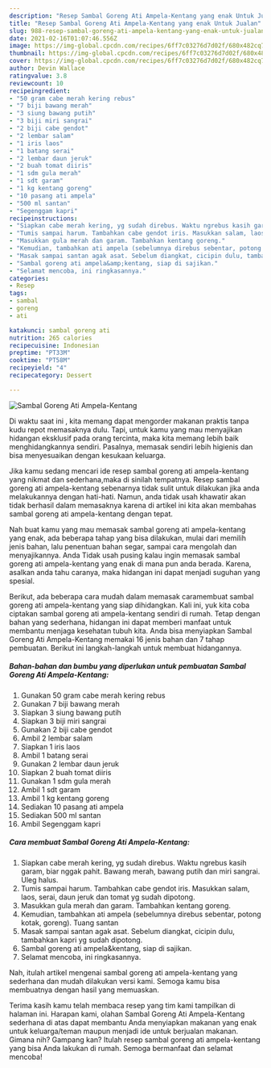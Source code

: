 ```yaml
---
description: "Resep Sambal Goreng Ati Ampela-Kentang yang enak Untuk Jualan"
title: "Resep Sambal Goreng Ati Ampela-Kentang yang enak Untuk Jualan"
slug: 988-resep-sambal-goreng-ati-ampela-kentang-yang-enak-untuk-jualan
date: 2021-02-16T01:07:46.556Z
image: https://img-global.cpcdn.com/recipes/6ff7c03276d7d02f/680x482cq70/sambal-goreng-ati-ampela-kentang-foto-resep-utama.jpg
thumbnail: https://img-global.cpcdn.com/recipes/6ff7c03276d7d02f/680x482cq70/sambal-goreng-ati-ampela-kentang-foto-resep-utama.jpg
cover: https://img-global.cpcdn.com/recipes/6ff7c03276d7d02f/680x482cq70/sambal-goreng-ati-ampela-kentang-foto-resep-utama.jpg
author: Devin Wallace
ratingvalue: 3.8
reviewcount: 10
recipeingredient:
- "50 gram cabe merah kering rebus"
- "7 biji bawang merah"
- "3 siung bawang putih"
- "3 biji miri sangrai"
- "2 biji cabe gendot"
- "2 lembar salam"
- "1 iris laos"
- "1 batang serai"
- "2 lembar daun jeruk"
- "2 buah tomat diiris"
- "1 sdm gula merah"
- "1 sdt garam"
- "1 kg kentang goreng"
- "10 pasang ati ampela"
- "500 ml santan"
- "Segenggam kapri"
recipeinstructions:
- "Siapkan cabe merah kering, yg sudah direbus. Waktu ngrebus kasih garam, biar nggak pahit. Bawang merah, bawang putih dan miri sangrai. Uleg halus."
- "Tumis sampai harum. Tambahkan cabe gendot iris. Masukkan salam, laos, serai, daun jeruk dan tomat yg sudah dipotong."
- "Masukkan gula merah dan garam. Tambahkan kentang goreng."
- "Kemudian, tambahkan ati ampela (sebelumnya direbus sebentar, potong kotak, goreng). Tuang santan"
- "Masak sampai santan agak asat. Sebelum diangkat, cicipin dulu, tambahkan kapri yg sudah dipotong."
- "Sambal goreng ati ampela&amp;kentang, siap di sajikan."
- "Selamat mencoba, ini ringkasannya."
categories:
- Resep
tags:
- sambal
- goreng
- ati

katakunci: sambal goreng ati 
nutrition: 265 calories
recipecuisine: Indonesian
preptime: "PT33M"
cooktime: "PT58M"
recipeyield: "4"
recipecategory: Dessert

---
```



![Sambal Goreng Ati Ampela-Kentang](https://img-global.cpcdn.com/recipes/6ff7c03276d7d02f/680x482cq70/sambal-goreng-ati-ampela-kentang-foto-resep-utama.jpg)

Di waktu  saat ini , kita memang dapat mengorder makanan praktis tanpa kudu repot memasaknya dulu. Tapi, untuk kamu yang mau menyajikan hidangan eksklusif pada orang tercinta, maka kita memang lebih baik menghidangkannya sendiri. Pasalnya, memasak sendiri lebih higienis dan bisa menyesuaikan dengan kesukaan keluarga.

Jika kamu sedang mencari ide resep sambal goreng ati ampela-kentang yang nikmat dan sederhana,maka di sinilah tempatnya. Resep sambal goreng ati ampela-kentang  sebenarnya tidak sulit untuk dilakukan jika anda melakukannya dengan hati-hati. Namun, anda tidak usah khawatir akan tidak berhasil dalam memasaknya 
karena di artikel ini kita akan membahas sambal goreng ati ampela-kentang dengan tepat.  



Nah buat kamu yang mau memasak sambal goreng ati ampela-kentang yang enak, ada beberapa tahap yang bisa dilakukan, mulai dari memilih jenis bahan, lalu penentuan bahan segar, sampai cara mengolah dan menyajikannya. Anda Tidak usah pusing kalau ingin memasak sambal goreng ati ampela-kentang yang enak di mana pun anda berada. Karena, asalkan anda  tahu caranya, maka hidangan ini dapat menjadi suguhan yang spesial.

Berikut, ada beberapa cara mudah dalam memasak caramembuat sambal goreng ati ampela-kentang yang siap dihidangkan. Kali ini, yuk kita coba ciptakan sambal goreng ati ampela-kentang sendiri di rumah. Tetap dengan bahan yang sederhana, hidangan ini dapat memberi manfaat untuk membantu menjaga kesehatan tubuh kita. Anda bisa menyiapkan Sambal Goreng Ati Ampela-Kentang memakai 16 jenis bahan dan 7 tahap pembuatan. Berikut ini langkah-langkah untuk membuat hidangannya.

<!--inarticleads1-->

##### Bahan-bahan dan bumbu yang diperlukan untuk pembuatan Sambal Goreng Ati Ampela-Kentang:

1. Gunakan 50 gram cabe merah kering rebus
1. Gunakan 7 biji bawang merah
1. Siapkan 3 siung bawang putih
1. Siapkan 3 biji miri sangrai
1. Gunakan 2 biji cabe gendot
1. Ambil 2 lembar salam
1. Siapkan 1 iris laos
1. Ambil 1 batang serai
1. Gunakan 2 lembar daun jeruk
1. Siapkan 2 buah tomat diiris
1. Gunakan 1 sdm gula merah
1. Ambil 1 sdt garam
1. Ambil 1 kg kentang goreng
1. Sediakan 10 pasang ati ampela
1. Sediakan 500 ml santan
1. Ambil Segenggam kapri




<!--inarticleads2-->

##### Cara membuat Sambal Goreng Ati Ampela-Kentang:

1. Siapkan cabe merah kering, yg sudah direbus. Waktu ngrebus kasih garam, biar nggak pahit. Bawang merah, bawang putih dan miri sangrai. Uleg halus.
1. Tumis sampai harum. Tambahkan cabe gendot iris. Masukkan salam, laos, serai, daun jeruk dan tomat yg sudah dipotong.
1. Masukkan gula merah dan garam. Tambahkan kentang goreng.
1. Kemudian, tambahkan ati ampela (sebelumnya direbus sebentar, potong kotak, goreng). Tuang santan
1. Masak sampai santan agak asat. Sebelum diangkat, cicipin dulu, tambahkan kapri yg sudah dipotong.
1. Sambal goreng ati ampela&amp;kentang, siap di sajikan.
1. Selamat mencoba, ini ringkasannya.




Nah, itulah artikel mengenai  sambal goreng ati ampela-kentang  yang sederhana dan mudah dilakukan versi kami. Semoga kamu bisa membuatnya dengan hasil yang memuaskan. 

Terima kasih kamu telah membaca resep yang tim kami tampilkan di halaman ini. Harapan kami, olahan  Sambal Goreng Ati Ampela-Kentang sederhana di atas dapat membantu Anda menyiapkan makanan yang enak untuk keluarga/teman maupun menjadi ide untuk berjualan makanan. Gimana nih? Gampang kan? Itulah resep sambal goreng ati ampela-kentang yang bisa Anda lakukan di rumah. Semoga bermanfaat dan selamat mencoba!

